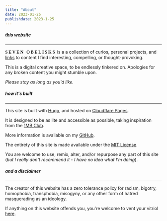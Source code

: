 ```yaml
---
title: "About"
date: 2023-01-25
publishdate: 2023-1-25
---
```


##### this website
<hr class="line2">

<span style="font-family:Verdana; font-variant:small-caps; font-weight: 600; letter-spacing:3px;">SEVEN OBELISKS</span> is a a collection of curios, personal projects, and [links](https://sevenobelisks.com/links) to content I find interesting, compelling, or thought-provoking.

This is a digital creative space, to be endlessly tinkered on. Apologies for any broken content you might stumble upon.

*Please stay as long as you'd like.*

##### how it's built
<hr class="line2">

This site is built with [Hugo](https://gohugo.io/), and hosted on [Cloudflare Pages](https://pages.cloudflare.com/). 

It is designed to be as lite and accessible as possible, taking inspiration from  the [1MB Club](https://1mb.club/).

More information is available on my [GitHub](https://github.com/seven-obelisks/seven-obelisks).

The entirety of this site is made available under the [MIT License](https://opensource.org/licenses/MIT). 

You are welcome to use, remix, alter, and/or repurpose any part of this site (<em>but I really don't recommend it - I have no idea what I'm doing</em>).

##### and a disclaimer
<hr class="line2">

The creator of this website has a zero tolerance policy for racism, bigotry, homophobia, transphobia, misogyny, or any other form of hatred masquerading as an ideology.

If anything on this website offends you, you're welcome to vent your vitriol [here](/futility.html).